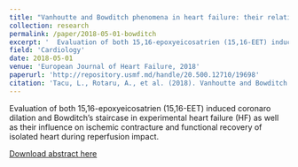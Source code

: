```yaml
---
title: "Vanhoutte and Bowditch phenomena in heart failure: their relation to ischemia-reperfusion impact"
collection: research
permalink: /paper/2018-05-01-bowditch
excerpt: '  Evaluation of both 15,16-epoxyeicosatrien (15,16-EET) induced coronaro dilation and Bowditch’s staircase in experimental heart failure (HF) as well as their influence on ischemic contracture and functional recovery of isolated heart during reperfusion impact.'
field: 'Cardiology'
date: 2018-05-01
venue: 'European Journal of Heart Failure, 2018'
paperurl: 'http://repository.usmf.md/handle/20.500.12710/19698'
citation: 'Tacu, L., Rotaru, A., et al. (2018). Vanhoutte and Bowditch phenomena in heart failure: their relation to ischemia-reperfusionimpact. European Journal of Heart Failure, 20 (S1), 335.  http://doi.org/10.1002/ejhf.1197'
---
```

  Evaluation of both 15,16-epoxyeicosatrien (15,16-EET) induced coronaro dilation and Bowditch’s staircase in experimental heart failure (HF) as well as their influence on ischemic contracture and functional recovery of isolated heart during reperfusion impact.

[Download abstract here](http://repository.usmf.md/handle/20.500.12710/19698)
